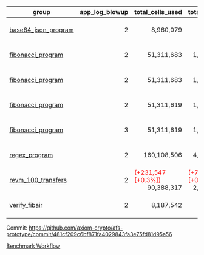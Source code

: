 | group | app_log_blowup | total_cells_used | total_cycles | total_proof_time_ms | agg_log_blowup | total_cells_used_leaf_agg | total_cycles_leaf_agg | total_proof_time_ms_leaf_agg | instance | alloc |
|---|---|---|---|---|---|---|---|---|---|---|
| [ base64_json_program ](https://github.com/axiom-crypto/afs-prototype/blob/gh-pages/benchmarks-pr/813/individual/base64_json-2-2-64cpu-linux-arm64-mimalloc.md) | <div style='text-align: right'>2</div> | <div style='text-align: right'>8,960,079</div> | <div style='text-align: right'>217,349</div> | <span style="color: green">(-11.0 [-0.4%])</span> <div style='text-align: right'>2,757.0</div> | - | - | - | - | 64cpu-linux-arm64 | mimalloc |
| [ fibonacci_program ](https://github.com/axiom-crypto/afs-prototype/blob/gh-pages/benchmarks-pr/813/individual/fibonacci-2-2-64cpu-linux-arm64-jemalloc.md) | <div style='text-align: right'>2</div> | <div style='text-align: right'>51,311,683</div> | <div style='text-align: right'>1,500,219</div> | <span style="color: green">(-25.0 [-0.3%])</span> <div style='text-align: right'>8,061.0</div> | - | - | - | - | 64cpu-linux-arm64 | jemalloc |
| [ fibonacci_program ](https://github.com/axiom-crypto/afs-prototype/blob/gh-pages/benchmarks-pr/813/individual/fibonacci-2-2-64cpu-linux-arm64-mimalloc.md) | <div style='text-align: right'>2</div> | <div style='text-align: right'>51,311,683</div> | <div style='text-align: right'>1,500,219</div> | <span style="color: green">(-11.0 [-0.1%])</span> <div style='text-align: right'>7,524.0</div> | - | - | - | - | 64cpu-linux-arm64 | mimalloc |
| [ fibonacci_program ](https://github.com/axiom-crypto/afs-prototype/blob/gh-pages/benchmarks-pr/813/individual/fibonacci-2-2-64cpu-linux-x64-jemalloc.md) | <div style='text-align: right'>2</div> | <div style='text-align: right'>51,311,619</div> | <div style='text-align: right'>1,500,219</div> | <span style="color: red">(+199.0 [+2.5%])</span> <div style='text-align: right'>8,185.0</div> | - | - | - | - | 64cpu-linux-x64 | jemalloc |
| [ fibonacci_program ](https://github.com/axiom-crypto/afs-prototype/blob/gh-pages/benchmarks-pr/813/individual/fibonacci-3-3-64cpu-linux-x64-jemalloc.md) | <div style='text-align: right'>3</div> | <div style='text-align: right'>51,311,619</div> | <div style='text-align: right'>1,500,219</div> | <span style="color: green">(-503.0 [-4.6%])</span> <div style='text-align: right'>10,422.0</div> | - | - | - | - | 64cpu-linux-x64 | jemalloc |
| [ regex_program ](https://github.com/axiom-crypto/afs-prototype/blob/gh-pages/benchmarks-pr/813/individual/regex-2-2-64cpu-linux-arm64-mimalloc.md) | <div style='text-align: right'>2</div> | <div style='text-align: right'>160,108,506</div> | <div style='text-align: right'>4,191,045</div> | <span style="color: green">(-82.0 [-0.3%])</span> <div style='text-align: right'>30,010.0</div> | - | - | - | - | 64cpu-linux-arm64 | mimalloc |
| [ revm_100_transfers ](https://github.com/axiom-crypto/afs-prototype/blob/gh-pages/benchmarks-pr/813/individual/revm_transfer-2-2-64cpu-linux-arm64-mimalloc.md) | <div style='text-align: right'>2</div> | <span style="color: red">(+231,547 [+0.3%])</span> <div style='text-align: right'>90,388,317</div> | <span style="color: red">(+7,722 [+0.3%])</span> <div style='text-align: right'>2,337,237</div> | <span style="color: red">(+49.0 [+0.3%])</span> <div style='text-align: right'>16,494.0</div> | - | - | - | - | 64cpu-linux-arm64 | mimalloc |
| [ verify_fibair ](https://github.com/axiom-crypto/afs-prototype/blob/gh-pages/benchmarks-pr/813/individual/verify_fibair-2-2-64cpu-linux-arm64-mimalloc.md) | <div style='text-align: right'>2</div> | <div style='text-align: right'>8,187,542</div> | <div style='text-align: right'>199,267</div> | <span style="color: red">(+12.0 [+0.7%])</span> <div style='text-align: right'>1,642.0</div> | - | - | - | - | 64cpu-linux-arm64 | mimalloc |

Commit: https://github.com/axiom-crypto/afs-prototype/commit/481cf209c6bf871fa4029843fa3e75fd81d95a56

[Benchmark Workflow](https://github.com/axiom-crypto/afs-prototype/actions/runs/11847760237)
